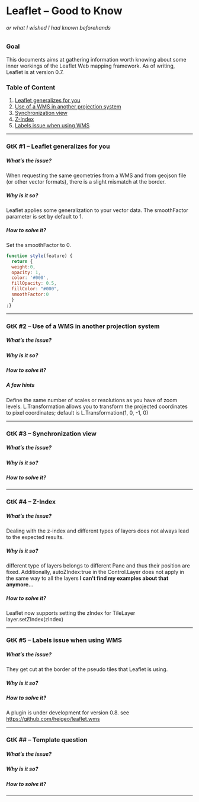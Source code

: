 # Leaflet – Good to Know
###### or what I wished I had known beforehands

### Goal
This documents aims at gathering information worth knowing about some inner workings of the Leaflet Web mapping framework. As of writing, Leaflet is at version 0.7.

### Table of Content
1. [Leaflet generalizes for you](https://github.com/djana/goodtoknow/blob/master/leaflet.md#gtk-1--leaflet-generalizes-for-you)
2. [Use of a WMS in another projection system](https://github.com/djana/goodtoknow/blob/master/leaflet.md#gtk-2---use-of-a-wms-in-another-projection-system)
3. [Synchronization view](https://github.com/djana/goodtoknow/blob/master/leaflet.md#gtk-3--synchronization-view)
4. [Z-Index](https://github.com/djana/goodtoknow/blob/master/leaflet.md#gtk-4--z-index)
5. [Labels issue when using WMS](https://github.com/djana/goodtoknow/blob/master/leaflet.md#gtk-5--labels-issue-when-using-wms)

***
### GtK #1 – Leaflet generalizes for you
##### What’s the issue?
When requesting the same geometries from a WMS and from geojson file (or other vector formats), there is a slight mismatch at the border.
##### Why is it so?
Leaflet applies some generalization to your vector data. The smoothFactor parameter is set by default to 1.
##### How to solve it?
Set the smoothFactor to 0.
```javascript
function style(feature) {
  return {
  weight:0,
  opacity: 1,
  color: '#000',
  fillOpacity: 0.5,
  fillColor: "#000",
  smoothFactor:0
  }
;}
```
***
### GtK #2 –  Use of a WMS in another projection system
##### What’s the issue?
##### Why is it so?
##### How to solve it?
##### A few hints
Define the same number of scales or resolutions as you have of zoom levels.
L.Transformation allows you to transform the projected coordinates to pixel coordinates; default is L.Transformation(1, 0, -1, 0)
***
### GtK #3 – Synchronization view
##### What’s the issue?
##### Why is it so?
##### How to solve it?
***
### GtK #4 – Z-Index
##### What’s the issue?
Dealing with the z-index and different types of layers does not always lead to the expected results.
##### Why is it so?
different type of layers belongs to different Pane and thus their position are fixed. Additionally, autoZIndex:true in the Control.Layer does not apply in the same way to all the layers **I can’t find my examples about that anymore…**
##### How to solve it?
Leaflet now supports setting the zIndex for TileLayer
layer.setZIndex(zIndex)
***
### GtK #5 – Labels issue when using WMS
##### What’s the issue?
They get cut at the border of the pseudo tiles that Leaflet is using.
##### Why is it so?
##### How to solve it?
A plugin is under development for version 0.8.
see https://github.com/heigeo/leaflet.wms
***
### GtK ## – Template question
##### What’s the issue?
##### Why is it so?
##### How to solve it?
***
